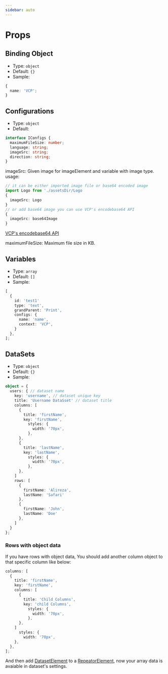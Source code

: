 ```yaml
---
sidebar: auto
---
```


# Props

## Binding Object

- Type: `object`
- Default: `{}`
- Sample:

```ts
{
  name: 'VCP';
}
```

## Configurations

- Type: `object`
- Default:

```ts
interface IConfigs {
  maximumFileSize: number;
  language: string;
  imageSrc: string;
  direction: string;
}
```

imageSrc: Given image for imageElement and variable with image type.
usage:

```ts
// it can be either imported image file or base64 encoded image
import Logo from './assetsDir/Logo
{
  imageSrc: Logo
}
// or add base64 image you can use VCP's encodebase64 API
{
  imageSrc: base64Image
}
```

[VCP's encodebase64 API](/apis/#encode2base64)

maximumFileSize: Maximum file size in KB.

## Variables

- Type: `array`
- Default: `[]`
- Sample:

```ts
[
  {
    id: 'test1'
    type: 'text',
    grandParent: 'Print',
    configs: {
      name: 'name',
      context: 'VCP',
    }
  },
];
```

## DataSets

- Type: `object`
- Default: `{}`
- Sample:

```ts
object = {
  users: { // dataset name
    key: 'username', // dataset unique key
    title: 'Username DataSset' // dataset title
    columns: [
      {
        title: 'firstName',
        key: 'firstName',
          styles: {
            width: '70px',
          },
      },
      {
        title: 'lastName',
        key: 'lastName',
          styles: {
            width: '70px',
          },
      },
    ]
    rows: [
      {
        firstName: 'Alireza',
        lastName: 'Safari'
      },
      {
        firstName: 'John',
        lastName: 'Doe'
      },
    ]
  }
};
```

### Rows with object data

If you have rows with object data, You should add another column object to that specific column like below:

```ts
columns: [
  {
    title: 'firstName',
    key: 'firstName',
    columns: [
      {
        title: 'Child Columns',
        key: 'child Columns',
          styles: {
            width: '70px',
          },
      },
    ]
      styles: {
        width: '70px',
    },
  },
];
```

And then add [DatasetElement](/guide/elements/dataset) to a [RepeatorElement](/guide/elements/repeator), now your array data is avaiable in dataset's settings.
